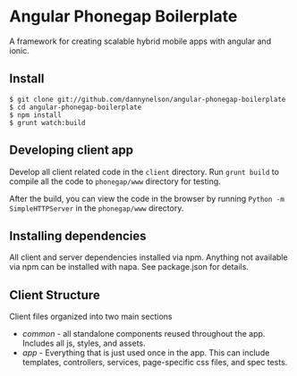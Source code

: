 # Angular Phonegap Boilerplate

A framework for creating scalable hybrid mobile apps with angular and ionic.

## Install

```
$ git clone git://github.com/dannynelson/angular-phonegap-boilerplate
$ cd angular-phonegap-boilerplate
$ npm install
$ grunt watch:build
```

## Developing client app
Develop all client related code in the `client` directory. Run `grunt build` to compile all the code to `phonegap/www` directory for testing.

After the build, you can view the code in the browser by running `Python -m SimpleHTTPServer` in the `phonegap/www` directory.

## Installing dependencies
All client and server dependencies installed via npm. Anything not available via npm can be installed with napa. See package.json for details.

## Client Structure
Client files organized into two main sections
- *common* - all standalone components reused throughout the app. Includes all js, styles, and assets.
- *app* - Everything that is just used once in the app. This can include templates, controllers, services, page-specific css files, and spec tests. 
